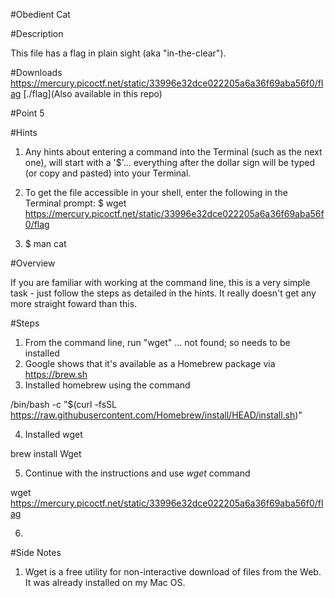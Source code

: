 #Obedient Cat

#Description

This file has a flag in plain sight (aka "in-the-clear").

#Downloads
https://mercury.picoctf.net/static/33996e32dce022205a6a36f69aba56f0/flag
[./flag](Also available in this repo)

#Point 5

#Hints

1. Any hints about entering a command into the Terminal (such as the next one), will start with a '$'... everything after the dollar sign will be typed (or copy and pasted) into your Terminal.

2. To get the file accessible in your shell, enter the following in the Terminal prompt: $ wget https://mercury.picoctf.net/static/33996e32dce022205a6a36f69aba56f0/flag

3. $ man cat

#Overview

If you are familiar with working at the command line, this is a very simple task - just follow the steps as detailed in the hints. It really doesn't get any more straight foward than this.

#Steps

1. From the command line, run "wget" ... not found; so needs to be installed
2. Google shows that it's available as a Homebrew package via https://brew.sh
3. Installed homebrew using the command

/bin/bash -c "$(curl -fsSL https://raw.githubusercontent.com/Homebrew/install/HEAD/install.sh)"

4. Installed wget

brew install Wget

5. Continue with the instructions and use *wget* command 

wget https://mercury.picoctf.net/static/33996e32dce022205a6a36f69aba56f0/flag

6.

#Side Notes

1. Wget is a free utility for non-interactive download of files from the Web. It was already installed on my Mac OS.
